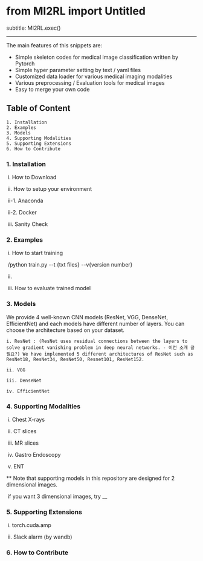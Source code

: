 # from MI2RL import Untitled

subtitle: MI2RL.exec()

---

The main features of this snippets are:

- Simple skeleton codes for medical image classification written by Pytorch
- Simple hyper parameter setting by text / yaml files
- Customized data loader for various medical imaging modalities
- Various preprocessing / Evaluation tools for medical images
- Easy to merge your own code 

## Table of Content

	1. Installation
 	2. Examples
 	3. Models
 	4. Supporting Modalities
 	5. Supporting Extensions
 	6. How to Contribute

### 1. Installation

​	i. How to Download

​	ii. How to setup your environment

​		ii-1. Anaconda

​		ii-2. Docker

​	iii. Sanity Check

### 2. Examples

​	i. How to start training

​		/python train.py --t {txt files} --v{version number}

​	ii. 

​	iii. How to evaluate trained model 

### 3. Models
We provide 4 well-known CNN models (ResNet, VGG, DenseNet, EfficientNet) and each models have different number of layers. You can choose the architecture based on your dataset.

    i. ResNet : (ResNet uses residual connections between the layers to solve gradient vanishing problem in deep neural networks. - 이런 소개 글 필요?) We have implemented 5 different architectures of ResNet such as ResNet18, ResNet34, ResNet50, Resnet101, ResNet152. 

    ii. VGG

    iii. DenseNet

    iv. EfficientNet

### 4. Supporting Modalities

​	i. Chest X-rays

​	ii. CT slices

​	iii. MR slices

​	iv. Gastro Endoscopy

​	v. ENT 

** Note that supporting models in this repository are designed for 2 dimensional images.

​	if you want 3 dimensional images, try __

### 5. Supporting Extensions

​	i. torch.cuda.amp

​	ii. Slack alarm (by wandb)

### 6. How to Contribute 









